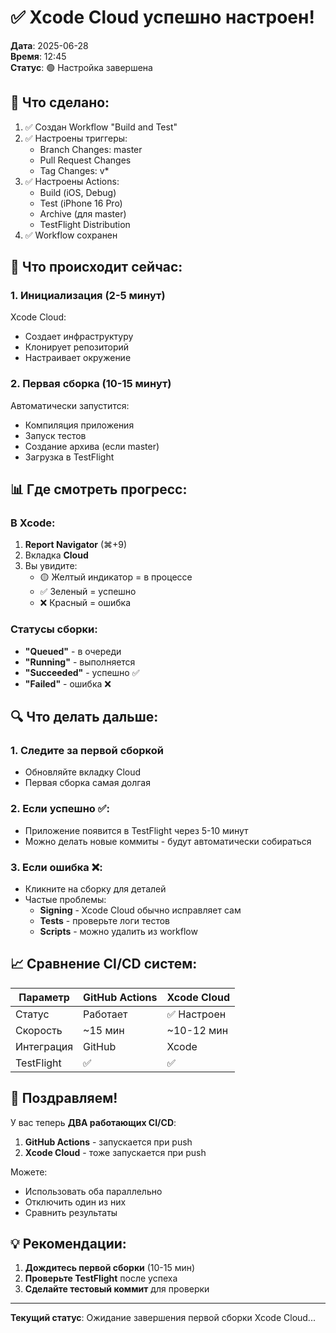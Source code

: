 # ✅ Xcode Cloud успешно настроен!

**Дата**: 2025-06-28  
**Время**: 12:45  
**Статус**: 🟢 Настройка завершена

## 🎯 Что сделано:

1. ✅ Создан Workflow "Build and Test"
2. ✅ Настроены триггеры:
   - Branch Changes: master
   - Pull Request Changes
   - Tag Changes: v*
3. ✅ Настроены Actions:
   - Build (iOS, Debug)
   - Test (iPhone 16 Pro)
   - Archive (для master)
   - TestFlight Distribution
4. ✅ Workflow сохранен

## 🚀 Что происходит сейчас:

### 1. Инициализация (2-5 минут)
Xcode Cloud:
- Создает инфраструктуру
- Клонирует репозиторий
- Настраивает окружение

### 2. Первая сборка (10-15 минут)
Автоматически запустится:
- Компиляция приложения
- Запуск тестов
- Создание архива (если master)
- Загрузка в TestFlight

## 📊 Где смотреть прогресс:

### В Xcode:
1. **Report Navigator** (⌘+9)
2. Вкладка **Cloud**
3. Вы увидите:
   - 🟡 Желтый индикатор = в процессе
   - ✅ Зеленый = успешно
   - ❌ Красный = ошибка

### Статусы сборки:
- **"Queued"** - в очереди
- **"Running"** - выполняется
- **"Succeeded"** - успешно ✅
- **"Failed"** - ошибка ❌

## 🔍 Что делать дальше:

### 1. Следите за первой сборкой
- Обновляйте вкладку Cloud
- Первая сборка самая долгая

### 2. Если успешно ✅:
- Приложение появится в TestFlight через 5-10 минут
- Можно делать новые коммиты - будут автоматически собираться

### 3. Если ошибка ❌:
- Кликните на сборку для деталей
- Частые проблемы:
  - **Signing** - Xcode Cloud обычно исправляет сам
  - **Tests** - проверьте логи тестов
  - **Scripts** - можно удалить из workflow

## 📈 Сравнение CI/CD систем:

| Параметр | GitHub Actions | Xcode Cloud |
|----------|---------------|-------------|
| Статус | Работает | ✅ Настроен |
| Скорость | ~15 мин | ~10-12 мин |
| Интеграция | GitHub | Xcode |
| TestFlight | ✅ | ✅ |

## 🎉 Поздравляем!

У вас теперь **ДВА работающих CI/CD**:
1. **GitHub Actions** - запускается при push
2. **Xcode Cloud** - тоже запускается при push

Можете:
- Использовать оба параллельно
- Отключить один из них
- Сравнить результаты

## 💡 Рекомендации:

1. **Дождитесь первой сборки** (10-15 мин)
2. **Проверьте TestFlight** после успеха
3. **Сделайте тестовый коммит** для проверки

---

**Текущий статус**: Ожидание завершения первой сборки Xcode Cloud... 